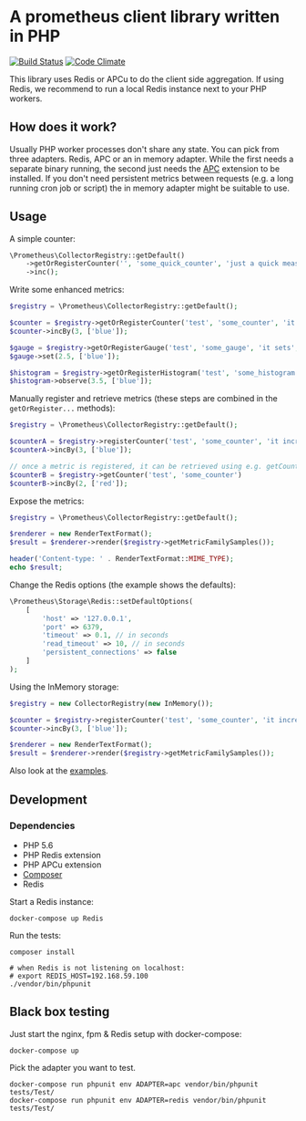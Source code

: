 # A prometheus client library written in PHP

[![Build Status](https://travis-ci.org/Jimdo/prometheus_client_php.svg?branch=master)](https://travis-ci.org/Jimdo/prometheus_client_php)
[![Code Climate](https://codeclimate.com/github/Jimdo/prometheus_client_php.png)](https://codeclimate.com/github/Jimdo/prometheus_client_php)


This library uses Redis or APCu to do the client side aggregation.
If using Redis, we recommend to run a local Redis instance next to your PHP workers.

## How does it work?

Usually PHP worker processes don't share any state.
You can pick from three adapters.
Redis, APC or an in memory adapter.
While the first needs a separate binary running, the second just needs the [APC](https://pecl.php.net/package/APCU) extension to be installed. If you don't need persistent metrics between requests (e.g. a long running cron job or script) the in memory adapter might be suitable to use.

## Usage

A simple counter:
```php
\Prometheus\CollectorRegistry::getDefault()
    ->getOrRegisterCounter('', 'some_quick_counter', 'just a quick measurement')
    ->inc();
```

Write some enhanced metrics:
```php
$registry = \Prometheus\CollectorRegistry::getDefault();

$counter = $registry->getOrRegisterCounter('test', 'some_counter', 'it increases', ['type']);
$counter->incBy(3, ['blue']);

$gauge = $registry->getOrRegisterGauge('test', 'some_gauge', 'it sets', ['type']);
$gauge->set(2.5, ['blue']);

$histogram = $registry->getOrRegisterHistogram('test', 'some_histogram', 'it observes', ['type'], [0.1, 1, 2, 3.5, 4, 5, 6, 7, 8, 9]);
$histogram->observe(3.5, ['blue']);
```

Manually register and retrieve metrics (these steps are combined in the `getOrRegister...` methods):
```php
$registry = \Prometheus\CollectorRegistry::getDefault();

$counterA = $registry->registerCounter('test', 'some_counter', 'it increases', ['type']);
$counterA->incBy(3, ['blue']);

// once a metric is registered, it can be retrieved using e.g. getCounter:
$counterB = $registry->getCounter('test', 'some_counter')
$counterB->incBy(2, ['red']);
```

Expose the metrics:
```php
$registry = \Prometheus\CollectorRegistry::getDefault();

$renderer = new RenderTextFormat();
$result = $renderer->render($registry->getMetricFamilySamples());

header('Content-type: ' . RenderTextFormat::MIME_TYPE);
echo $result;
```

Change the Redis options (the example shows the defaults):
```php
\Prometheus\Storage\Redis::setDefaultOptions(
    [
        'host' => '127.0.0.1',
        'port' => 6379,
        'timeout' => 0.1, // in seconds
        'read_timeout' => 10, // in seconds
        'persistent_connections' => false
    ]
);
```

Using the InMemory storage:
```php
$registry = new CollectorRegistry(new InMemory());

$counter = $registry->registerCounter('test', 'some_counter', 'it increases', ['type']);
$counter->incBy(3, ['blue']);

$renderer = new RenderTextFormat();
$result = $renderer->render($registry->getMetricFamilySamples());
```

Also look at the [examples](examples).

## Development

### Dependencies

* PHP 5.6
* PHP Redis extension
* PHP APCu extension
* [Composer](https://getcomposer.org/doc/00-intro.md#installation-linux-unix-osx)
* Redis

Start a Redis instance:
```
docker-compose up Redis
```

Run the tests:
```
composer install

# when Redis is not listening on localhost:
# export REDIS_HOST=192.168.59.100
./vendor/bin/phpunit
```

## Black box testing

Just start the nginx, fpm & Redis setup with docker-compose:
```
docker-compose up
```
Pick the adapter you want to test.

```
docker-compose run phpunit env ADAPTER=apc vendor/bin/phpunit tests/Test/
docker-compose run phpunit env ADAPTER=redis vendor/bin/phpunit tests/Test/
```
